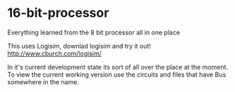 # 16-bit-processor
Everything learned from the 8 bit processor all in one place

This uses Logisim, downlad logisim and try it out!
http://www.cburch.com/logisim/

In it's current development state its sort of all over the place at the moment. To view the current working version use the circuits and files that have Bus somewhere in the name.
